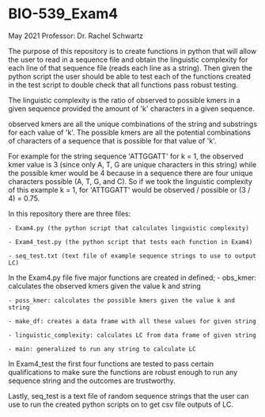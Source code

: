 # BIO-539_Exam4

May 2021
Professor: Dr. Rachel Schwartz

The purpose of this repository is to create functions in python that will allow the
user to read in a sequence file and obtain the linguistic complexity for each line
of that sequence file (reads each line as a string). Then given the python script
the user should be able to test each of the functions created in the test script
to double check that all functions pass robust testing.

The linguistic complexity is the ratio of observed to possible kmers in a given 
sequence provided the amount of 'k' characters in a given sequence.

observed kmers are all the unique combinations of the string and substrings for
each value of 'k'. The possible kmers are all the potential combinations of 
characters of a sequence that is possible for that value of 'k'. 

For example for the string sequence 'ATTGGATT' for k = 1, the observed kmer
value is 3 (since only A, T, G are unique characters in this string) while
the possible kmer would be 4 because in a sequence there are four unique 
characters possible (A, T, G, and C). So if we took the linguistic complexity
of this example k = 1, for 'ATTGGATT' would be observed / possible or 
(3 / 4) = 0.75.

In this repository there are three files:

	- Exam4.py (the python script that calculates linguistic complexity)
	
	- Exam4_test.py (the python script that tests each function in Exam4)
	
	- seq_test.txt (text file of example sequence strings to use to output LC)

In the Exam4.py file five major functions are created in defined;
	- obs_kmer: calculates the observed kmers given the value k and string

	- poss_kmer: calculates the possible kmers given the value k and string

	- make_df: creates a data frame with all these values for given string
	
	- linguistic_complexity: calculates LC from data frame of given string
	
	- main: generalized to run any string to calculate LC

In Exam4_test the first four functions are tested to pass certain qualifications
to make sure the functions are robust enough to run any sequence string and the 
outcomes are trustworthy.

Lastly, seq_test is a text file of random sequence strings that the user can use
to run the created python scripts on to get csv file outputs of LC. 

